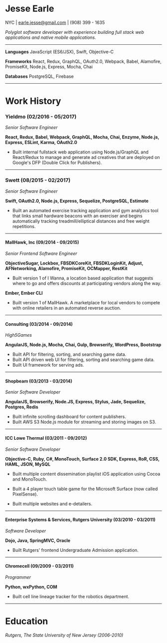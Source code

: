 # Jesse Earle

NYC | earle.jesse@gmail.com | (908) 399 - 1635

_Polyglot software developer with experience building full stack web applications and native mobile applications._

***

__Languages__ JavaScript (ES6/JSX), Swift, Objective-C

__Frameworks__ React, Redux, GraphQL, OAuth2.0, Webpack, Babel, Alamofire, PromiseKit, Node.js, Express, Mocha, Chai

__Databases__ PostgreSQL, Firebase

***

# Work History

### Yieldmo (02/2016 - 05/2017)

_Senior Software Engineer_

__React, Redux, Babel, Webpack, GraphQL, Mocha, Chai, Enzyme, Node.js, Express, ESLint, Karma, OAuth2.0__

+ Built internal fullstack web application using Node.js/GraphQL and React/Redux to manage and generate ad creatives that are deployed on Google's DFP (Double Click for Publishers).

***

### Swett (08/2015 - 02/2017)

_Senior Software Engineer_

__Swift, OAuth2.0, Node.js, Express, Sequelize, PostgreSQL, Estimote__

+ Built an automated exercise tracking application and gym analytics tool that links small hardware beacons with an exerciser and begins automatically tracking treadmill/elliptical distances and free weight repetitions.

***

#### MallHawk, Inc (09/2014 - 09/2015)

_Senior Frontend Software Engineer_

__ObjectiveSugar, Lockbox, FBSDKCoreKit, FBSDKLoginKit, Adjust, AFNetworking, Alamofire, PromiseKit, OCMapper, RestKit__

+ Built version 1 of I Wanna, a location based application that suggests where to go and offers discounts at participating vendors along the way.

__Ember, Ember CLI__

+ Built version 1 of MallHawk.  A marketplace for local vendors to compete with online retailers in an automated reverse auction.

***

#### Consulting (03/2014 - 09/2014)

_High5Games_

__AngularJS, Node.js, Mocha, Chai, Gulp, Browserify, WordPress, Bootstrap__

+ Built API for filtering, sorting, and searching game data.
+ Built API driven web UI for filtering, sorting and searching game data.
+ Built UI framework for serving ads.

***

#### Shopbeam (03/2013 - 03/2014)

_Senior Software Developer_

__AngularJS, Browserify, Node.JS, Express, Stylus, Jade, Sequelize, Postgres, Redis__

+ Built infinite scrolling dashboard for content publishers.
+ Built AWS S3 Node.js module for streaming and storing images on S3.

***

#### ICC Lowe Thermal (03/2011 - 09/2012)

_Senior Software Developer_

__Objective-C, Ruby, C#, MonoTouch, Surface 2.0 SDK, Express, RoR, CSS, HAML, JSON, MySQL__

+ Built multiple content dissemination playlist iOS application using Cocoa and MonoTouch.

+ Built a 4 player touch table game for the Microsoft Surface (now called PixelSense).

+ Built multiple websites and e-detailers.

***

#### Enterprise Systems & Services, Rutgers University (03/2010 - 03/2011)

_Software Developer_

__Dojo, Java, SpringMVC, Oracle__

+ Built Rutgers' frontend Undergraduate Admission application.

***

#### Chromecell (09/2009 - 03/2011)

_Programmer_

__Python, wxPython, COM__

+ Built cell line lineage tracker for the robotics department.

***

# Education

_Rutgers, The State University of New Jersey (2006-2010)_